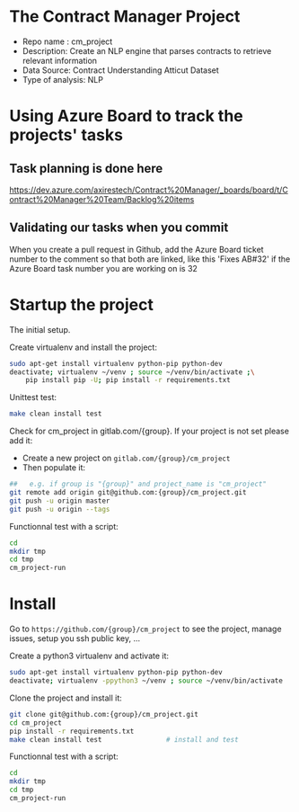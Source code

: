 # The Contract Manager Project
- Repo name : cm_project
- Description: Create an NLP engine that parses contracts to retrieve relevant information
- Data Source: Contract Understanding Atticut Dataset
- Type of analysis: NLP

# Using Azure Board to track the projects' tasks
## Task planning is done here
https://dev.azure.com/axirestech/Contract%20Manager/_boards/board/t/Contract%20Manager%20Team/Backlog%20items
## Validating our tasks when you commit
When you create a pull request in Github, add the Azure Board ticket number to the comment so that both are linked, like this
'Fixes AB#32' if the Azure Board task number you are working on is 32


# Startup the project

The initial setup.

Create virtualenv and install the project:
```bash
sudo apt-get install virtualenv python-pip python-dev
deactivate; virtualenv ~/venv ; source ~/venv/bin/activate ;\
    pip install pip -U; pip install -r requirements.txt
```

Unittest test:
```bash
make clean install test
```

Check for cm_project in gitlab.com/{group}.
If your project is not set please add it:

- Create a new project on `gitlab.com/{group}/cm_project`
- Then populate it:

```bash
##   e.g. if group is "{group}" and project_name is "cm_project"
git remote add origin git@github.com:{group}/cm_project.git
git push -u origin master
git push -u origin --tags
```

Functionnal test with a script:

```bash
cd
mkdir tmp
cd tmp
cm_project-run
```

# Install

Go to `https://github.com/{group}/cm_project` to see the project, manage issues,
setup you ssh public key, ...

Create a python3 virtualenv and activate it:

```bash
sudo apt-get install virtualenv python-pip python-dev
deactivate; virtualenv -ppython3 ~/venv ; source ~/venv/bin/activate
```

Clone the project and install it:

```bash
git clone git@github.com:{group}/cm_project.git
cd cm_project
pip install -r requirements.txt
make clean install test                # install and test
```
Functionnal test with a script:

```bash
cd
mkdir tmp
cd tmp
cm_project-run
```
